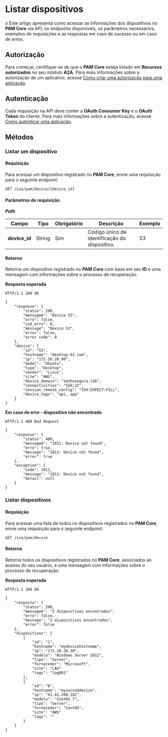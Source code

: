 # Listar dispositivos

o Este artigo apresenta como acessar as informações dos dispositivos no **PAM Core** via API, os endpoints disponíveis, os parâmetros necessários, exemplos de requisições e as respostas em caso de sucesso ou em caso de erros.

## Autorização

Para começar, certifique-se de que o **PAM Core** esteja listado em **Recursos autorizados** no seu módulo **A2A**.
Para mais informações sobre a autorização de um aplicativo, acesse [Como criar uma autorização para uma aplicação](/v3-32/docs/pt/a2a-how-to-create-an-authorization-for-an-application).

## Autenticação

Cada requisição na API deve conter a **OAuth Consumer Key** e o **OAuth Token** do cliente.
Para mais informações sobre a autenticação, acesse [Como autenticar uma aplicação](/v3-32/docs/pt/a2a-how-to-authenticate-an-application).

## Métodos
### Listar um dispositivo 
#### Requisição

Para acessar um dispositivo registrado no **PAM Core**, envie uma requisição para o seguinte endpoint:

```
GET /iso/pam/device/[device_id]
```

#### Parâmetros de requisição

***Path***


| Campo | Tipo | Obrigatório | Descrição | Exemplo |
| --- | --- | --- | --- | --- |
| **device_id** | String | Sim | Código único de identificação do dispositivo. | 53 |

#### Retorno

Retorna um dispositivo registrado no **PAM Core** com base em seu **ID** e uma mensagem com informações sobre o processo de recuperação.

**Resposta esperada**

```
HTTP/1.1 200 OK
```
```
{
    "response": {
        "status": 200,
        "mensagem": "Device 53",
        "erro": false,
        "cod_erro": 0,
        "message": "Device 53",
        "error": false,
        "error_code": 0
    },
    "device": {
        "id": "53",
        "hostname": "desktop-91.com",
        "ip": "172.10.20.90",
        "model": "Ubuntu",
        "type": "Desktop",
        "vendor": "Linux",
        "site": "AWS",
        "device_domain": "senhasegura.lab",
        "connectivities": "SSH:22",
        "session_remote_config": "SSH:EXPECT:FILL",
        "device_tags": "api, app"
    }
}
```

**Em caso de erro - dispositivo não encontrado**

```
HTTP/1.1 400 Bad Request
```
```
{
    "response": {
        "status": 400,
        "mensagem": "1011: Device not found",
        "erro": true,
        "message": "1011: Device not found",
        "error": true
    },
    "exception": {
        "code": 1011,
        "message": "1011: Device not found",
        "detail": null
    }
}
```

### Listar dispositivos
#### Requisição
Para acessar uma lista de todos os dispositivos registrados no **PAM Core**, envie uma requisição para o seguinte endpoint:

```
GET /iso/pam/device
```

#### Retorno
Retorna todos os dispositivos registrados no **PAM Core**, associados ao acesso do seu usuário, e uma mensagem com informações sobre o processo de recuperação.

**Resposta esperada**

```
HTTP/1.1 200 OK 
```
```
{
    "resposta": {
        "status": 200,
        "mensagem": "2 dispositivos encontrados",
        "erro": false,
        "message": "2 dispositivos encontrados",
        "error": false
    },
    "dispositivos": [
        {
            "id": "1",
            "hostname": "mydevicehostname",
            "ip": "172.10.20.30",
            "modelo": "Windows Server 2012",
            "tipo": "Server",
            "fornecedor": "Microsoft",
            "site": "LAX"
	        "tags": "tag001"
        },
        {
            "id": "6",
            "hostname": "myseconddevice",
            "ip": "41.41.208.182",
            "modelo": "CentOS 7",
            "tipo": "Server",
            "fornecedor": "CentOS",
            "site": "AWS"
	        "tags": ""
        }
    ]
}
```


